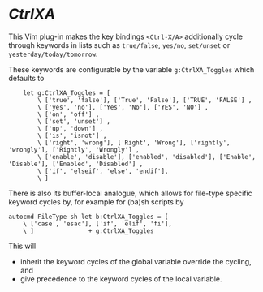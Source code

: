 *CtrlXA*
=========

This Vim plug-in makes the key bindings `<Ctrl-X/A>` additionally cycle through keywords in lists such as `true/false`, `yes/no`, `set/unset` or `yesterday/today/tomorrow`.

These keywords are configurable by the variable `g:CtrlXA_Toggles` which defaults to

```vim
    let g:CtrlXA_Toggles = [
        \ ['true', 'false'], ['True', 'False'], ['TRUE', 'FALSE'] ,
        \ ['yes', 'no'], ['Yes', 'No'], ['YES', 'NO'] ,
        \ ['on', 'off'] ,
        \ ['set', 'unset'] ,
        \ ['up', 'down'] ,
        \ ['is', 'isnot'] ,
        \ ['right', 'wrong'], ['Right', 'Wrong'], ['rightly', 'wrongly'], ['Rightly', 'Wrongly'] ,
        \ ['enable', 'disable'], ['enabled', 'disabled'], ['Enable', 'Disable'], ['Enabled', 'Disabled'] ,
        \ ['if', 'elseif', 'else', 'endif'],
        \ ]
```

There is also its buffer-local analogue, which allows for file-type specific
keyword cycles by, for example for (ba)sh scripts by  

```vim
autocmd FileType sh let b:CtrlXA_Toggles = [
    \ ['case', 'esac'], ['if', 'elif', 'fi'],
    \ ]               + g:CtrlXA_Toggles
```
This will

- inherit the keyword cycles of the global variable override the cycling, and
- give precedence to the keyword cycles of the local variable.

